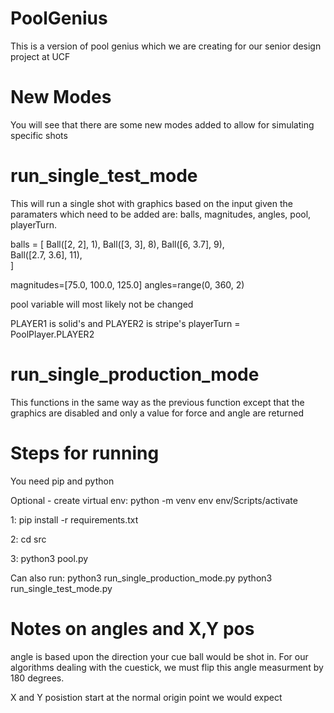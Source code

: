 # PoolGenius
This is a version of pool genius which we are creating for our senior design project at UCF
# New Modes
You will see that there are some new modes added to allow for simulating specific shots

# run_single_test_mode 
This will run a single shot with graphics based on the input given
the paramaters which need to be added are: balls, magnitudes, angles, pool, playerTurn.

balls = [
    Ball([2, 2], 1),
    Ball([3, 3], 8),
    Ball([6, 3.7], 9),  
    Ball([2.7, 3.6], 11),      
]

magnitudes=[75.0, 100.0, 125.0] 
angles=range(0, 360, 2)

pool variable will most likely not be changed
 
PLAYER1 is solid's and PLAYER2 is stripe's
playerTurn = PoolPlayer.PLAYER2

# run_single_production_mode 
This functions in the same way as the previous function
except that the graphics are disabled and only a value
for force and angle are returned

# Steps for running
You need pip and python

Optional - create virtual env: 
    python -m venv env
    env/Scripts/activate

1: pip install -r requirements.txt

2: cd src

3: python3 pool.py

Can also run:
python3 run_single_production_mode.py
python3 run_single_test_mode.py

# Notes on angles and X,Y pos

angle is based upon the direction your cue ball would be shot in. For our algorithms dealing with the cuestick, we must flip
this angle measurment by 180 degrees. 

X and Y posistion start at the normal origin point we would expect
